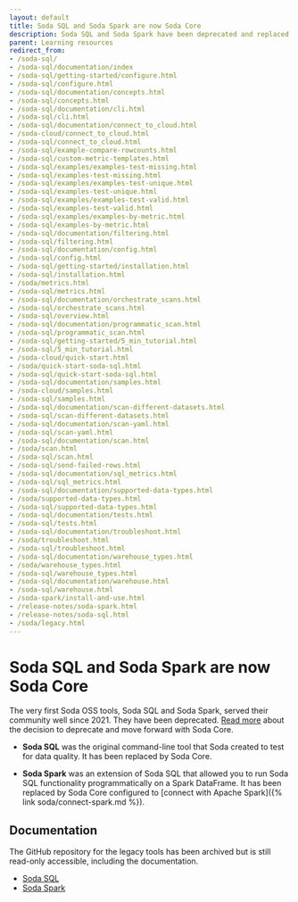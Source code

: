 ```yaml
---
layout: default
title: Soda SQL and Soda Spark are now Soda Core
description: Soda SQL and Soda Spark have been deprecated and replaced by Soda Core.
parent: Learning resources
redirect_from: 
- /soda-sql/
- /soda-sql/documentation/index
- /soda-sql/getting-started/configure.html
- /soda-sql/configure.html
- /soda-sql/documentation/concepts.html
- /soda-sql/concepts.html
- /soda-sql/documentation/cli.html
- /soda-sql/cli.html
- /soda-sql/documentation/connect_to_cloud.html
- /soda-cloud/connect_to_cloud.html
- /soda-sql/connect_to_cloud.html
- /soda-sql/example-compare-rowcounts.html
- /soda-sql/custom-metric-templates.html
- /soda-sql/examples/examples-test-missing.html
- /soda-sql/examples-test-missing.html
- /soda-sql/examples/examples-test-unique.html
- /soda-sql/examples-test-unique.html
- /soda-sql/examples/examples-test-valid.html
- /soda-sql/examples-test-valid.html
- /soda-sql/examples/examples-by-metric.html
- /soda-sql/examples-by-metric.html
- /soda-sql/documentation/filtering.html
- /soda-sql/filtering.html
- /soda-sql/documentation/config.html
- /soda-sql/config.html
- /soda-sql/getting-started/installation.html
- /soda-sql/installation.html
- /soda/metrics.html
- /soda-sql/metrics.html
- /soda-sql/documentation/orchestrate_scans.html
- /soda-sql/orchestrate_scans.html
- /soda-sql/overview.html
- /soda-sql/documentation/programmatic_scan.html
- /soda-sql/programmatic_scan.html
- /soda-sql/getting-started/5_min_tutorial.html
- /soda-sql/5_min_tutorial.html
- /soda-cloud/quick-start.html
- /soda/quick-start-soda-sql.html
- /soda-sql/quick-start-soda-sql.html
- /soda-sql/documentation/samples.html
- /soda-cloud/samples.html
- /soda-sql/samples.html
- /soda-sql/documentation/scan-different-datasets.html
- /soda-sql/scan-different-datasets.html
- /soda-sql/documentation/scan-yaml.html
- /soda-sql/scan-yaml.html
- /soda-sql/documentation/scan.html
- /soda/scan.html
- /soda-sql/scan.html
- /soda-sql/send-failed-rows.html
- /soda-sql/documentation/sql_metrics.html
- /soda-sql/sql_metrics.html
- /soda-sql/documentation/supported-data-types.html
- /soda/supported-data-types.html
- /soda-sql/supported-data-types.html
- /soda-sql/documentation/tests.html
- /soda-sql/tests.html
- /soda-sql/documentation/troubleshoot.html
- /soda/troubleshoot.html
- /soda-sql/troubleshoot.html
- /soda-sql/documentation/warehouse_types.html
- /soda/warehouse_types.html
- /soda-sql/warehouse_types.html
- /soda-sql/documentation/warehouse.html
- /soda-sql/warehouse.html
- /soda-spark/install-and-use.html
- /release-notes/soda-spark.html
- /release-notes/soda-sql.html
- /soda/legacy.html
---
```


# Soda SQL and Soda Spark are now Soda Core

The very first Soda OSS tools, Soda SQL and Soda Spark, served their community well since 2021. They have been deprecated. <a href="https://www.soda.io/resources/introducing-soda-core-the-new-way-for-data-reliability" target="_blank">Read more</a> about the decision to deprecate and move forward with Soda Core.

* **Soda SQL** was the original command-line tool that Soda created to test for data quality. It has been replaced by Soda Core.

* **Soda Spark** was an extension of Soda SQL that allowed you to run Soda SQL functionality programmatically on a Spark DataFrame. It has been replaced by Soda Core configured to [connect with Apache Spark]({% link soda/connect-spark.md %}). 

## Documentation

The GitHub repository for the legacy tools has been archived but is still read-only accessible, including the documentation.
* <a href="https://github.com/sodadata/soda-sql/tree/main/docs" target="_blank">Soda SQL</a>
* <a href="https://github.com/sodadata/soda-sql/tree/main/docs" target="_blank">Soda Spark</a>